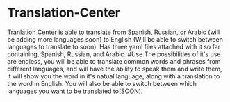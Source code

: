 # Translation-Center
Tranlation Center is able to translate from Spanish, Russian, or Arabic (will be adding more languages soon) to English (Will be able to switch between languages to translate to soon). Has three yaml files attached with it so far containing, Spanish, Russian, and Arabic.
#Use
The possibilities of it's use are endless, you will be able to translate common words and phrases from different languages, and will have the ability to speak them and write them, it will show you the word in it's natual language, along with a translation to the word in English. You will also be able to switch between which languages you want to be translated to(SOON).

